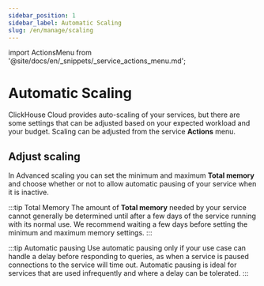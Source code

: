 ```yaml
---
sidebar_position: 1
sidebar_label: Automatic Scaling
slug: /en/manage/scaling
---
```

import ActionsMenu from '@site/docs/en/_snippets/_service_actions_menu.md';

# Automatic Scaling

ClickHouse Cloud provides auto-scaling of your services, but there are some settings that can be adjusted based on your expected workload and your budget. Scaling can be adjusted from the service **Actions** menu.

## Adjust scaling

<ActionsMenu menu="Advanced scaling" />

In Advanced scaling you can set the minimum and maximum **Total memory** and choose whether or not to allow automatic pausing of your service when it is inactive.

:::tip Total Memory
The amount of **Total memory** needed by your service cannot generally be determined until after a few days of the service running with its normal use.  We recommend waiting a few days before setting the minimum and maximum memory settings.
:::

:::tip Automatic pausing
Use automatic pausing only if your use case can handle a delay before responding to queries, as when a service is paused connections to the service will time out.  Automatic pausing is ideal for services that are used infrequently and where a delay can be tolerated.
:::
